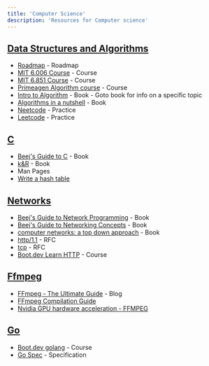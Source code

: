 ```yaml
---
title: 'Computer Science'
description: 'Resources for Computer science'
---
```


## <a id="data-structures-and-algorithms" href="#data-structures-and-algorithms" class="text-[#b2bb26] text-3xl no-underline">Data Structures and Algorithms</a>

- <a href="https://roadmap.sh/datastructures-and-algorithms" class="text-[#fe8019] hover:underline no-underline" target="_blank">Roadmap</a> - Roadmap
- <a href="https://ocw.mit.edu/courses/6-006-introduction-to-algorithms-spring-2020/" class="text-[#fe8019] hover:underline no-underline" target="_blank">MIT 6.006 Course</a> - Course
- <a href="https://ocw.mit.edu/courses/6-851-advanced-data-structures-spring-2012/" class="text-[#fe8019] no-underline hover:underline" target="_blank">MIT 6.851 Course</a> - Course
- <a href="https://frontendmasters.com/courses/algorithms/" class="text-[#fe8019] no-underline hover:underline" target="_blank">Primeagen Algorithm course</a> - Course
- <a href="https://www.amazon.com/Introduction-Algorithms-3rd-MIT-Press/dp/0262033844" class="text-[#fe8019] no-underline hover:underline" target="_blank">Intro to Algorithm</a> - Book - Goto book for info on a specific topic
- <a href="https://www.oreilly.com/library/view/algorithms-in-a/9780596516246/" class="text-[#fe8019] no-underline hover:underline" target="_blank">Algorithms in a nutshell</a> - Book
- <a href="https://neetcode.io/practice" class="text-[#fe8019] no-underline hover:underline" target="_blank">Neetcode</a> - Practice
- <a href="https://leetcode.com/problemset/" class="text-[#fe8019] no-underline hover:underline" target="_blank">Leetcode</a> - Practice


## <a id="c" href="#c" class="text-[#b2bb26] text-3xl no-underline">C</a>
- <a href="https://beej.us/guide/bgc/" class="text-[#fe8019] no-underline hover:underline" target="_blank">Beej's Guide to C</a> - Book
- <a href="https://www.amazon.com/Programming-Language-2nd-Brian-Kernighan/dp/0131103628" class="text-[#fe8019] no-underline hover:underline" target="_blank">k&R</a> - Book
- Man Pages
- <a href="https://github.com/jamesroutley/write-a-hash-table" class="text-[#fe8019] no-underline hover:underline" target="_blank">Write a hash table</a>

## <a id="Networks" href="#networks" class="text-[#b2bb26] text-3xl no-underline">Networks</a>
- <a href="https://beej.us/guide/bgnet/" class="text-[#fe8019] no-underline hover:underline" target="_blank">Beej's Guide to Network Programming</a> - Book
- <a href="https://beej.us/guide/bgnet0/" class="text-[#fe8019] no-underline hover:underline" target="_blank">Beej's Guide to Networking Concepts</a> - Book
- <a href="https://www.amazon.in/COMPUTER-NETWORKING-TOP-DOWN-APPROACH-6TH/dp/9332585490" class="text-[#fe8019] no-underline hover:underline" target="_blank">computer networks: a top down approach</a> - Book
- <a href="https://www.rfc-editor.org/rfc/rfc2616" class="text-[#fe8019] no-underline hover:underline" target="_blank">http/1.1</a> - RFC
- <a href="https://www.rfc-editor.org/rfc/rfc793" class="text-[#fe8019] no-underline hover:underline" target="_blank">tcp</a> - RFC
- <a href="https://www.boot.dev/lessons/07c71a3f-742b-40c6-a775-f289eb417190" class="text-[#fe8019] no-underline hover:underline" target="_blank">Boot.dev Learn HTTP</a> - Course

## <a id="Ffmpeg" href="#ffmepg" class="text-[#b2bb26] text-3xl no-underline">Ffmpeg</a>
- <a href="https://img.ly/blog/ultimate-guide-to-ffmpeg/" class="text-[#fe8019] no-underline hover:underline" target="_blank">FFmpeg - The Ultimate Guide</a> - Blog
- <a href="https://trac.ffmpeg.org/wiki/CompilationGuide" class="text-[#fe8019] no-underline hover:underline" target="_blank">FFmpeg Compilation Guide</a>
- <a href="https://developer.nvidia.com/ffmpeg" class="text-[#fe8019] no-underline hover:underline" target="_blank">Nvidia GPU hardware acceleration - FFMPEG </a>

## <a id="Go" href="#go" class="text-[#b2bb26] text-3xl no-underline">Go</a>
- <a href="https://www.boot.dev/courses/learn-golang" class="text-[#fe8019] no-underline hover:underline" target="_blank">Boot.dev golang</a> - Course
- <a href="https://go.dev/ref/spec" class="text-[#fe8019] no-underline hover:underline" target="_blank">Go Spec</a> - Specification

